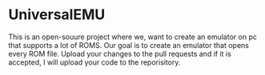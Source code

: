 # UniversalEMU
This is an open-souure project where we,
want to create an emulator on pc that supports a lot of ROMS.
Our goal is to create an emulator that opens every ROM file.
Upload your changes to the pull requests and if it is accepted,
I will upload your code to the reporisitory.
